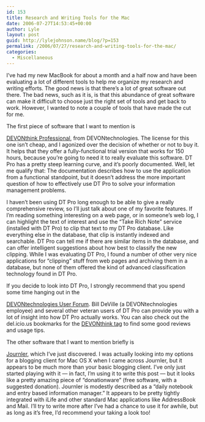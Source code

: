 ```yaml
---
id: 153
title: Research and Writing Tools for the Mac
date: 2006-07-27T14:53:45+00:00
author: Lyle
layout: post
guid: http://lylejohnson.name/blog/?p=153
permalink: /2006/07/27/research-and-writing-tools-for-the-mac/
categories:
  - Miscellaneous
---
```

I&#8217;ve had my new MacBook for about a month and a half now and have been evaluating a lot of different tools to help me organize my research and writing efforts. The good news is that there&#8217;s a lot of great software out there. The bad news, such as it is, is that this abundance of great software can make it difficult to choose just the right set of tools and get back to work. However, I wanted to note a couple of tools that have made the cut for me.

The first piece of software that I want to mention is 

[DEVONthink Professional](http://www.devon-technologies.com/products/devonthink/index.html), from DEVONtechnologies. The license for this one isn&#8217;t cheap, and I agonized over the decision of whether or not to buy it. It helps that they offer a fully-functional trial version that works for 150 hours, because you&#8217;re going to need it to really evaluate this software. DT Pro has a pretty steep learning curve, and it&#8217;s poorly documented. Well, let me qualify that: The documentation describes how to use the application from a functional standpoint, but it doesn&#8217;t address the more important question of how to effectively use DT Pro to solve your information management problems.

I haven&#8217;t been using DT Pro long enough to be able to give a really comprehensive review, so I&#8217;ll just talk about one of my favorite features. If I&#8217;m reading something interesting on a web page, or in someone&#8217;s web log, I can highlight the text of interest and use the &#8220;Take Rich Note&#8221; service (installed with DT Pro) to clip that text to my DT Pro database. Like everything else in the database, that clip is instantly indexed and searchable. DT Pro can tell me if there are similar items in the database, and can offer intelligent suggestions about how best to classify the new clipping. While I was evaluating DT Pro, I found a number of other very nice applications for &#8220;clipping&#8221; stuff from web pages and archiving them in a database, but none of them offered the kind of advanced classification technology found in DT Pro.

If you decide to look into DT Pro, I strongly recommend that you spend some time hanging out in the 

[DEVONtechnologies User Forum](http://www.devon-technologies.com/phpBB2/). Bill DeVille (a DEVONtechnologies employee) and several other veteran users of DT Pro can provide you with a lot of insight into how DT Pro actually works. You can also check out the del.icio.us bookmarks for the [DEVONthink tag](http://del.icio.us/tag/DEVONthink) to find some good reviews and usage tips.

The other software that I want to mention briefly is 

[Journler](http://journler.phildow.net/), which I&#8217;ve just discovered. I was actually looking into my options for a blogging client for Mac OS X when I came across Journler, but it appears to be much more than your basic blogging client. I&#8217;ve only just started playing with it &#8212; in fact, I&#8217;m using it to write this post &#8212; but it looks like a pretty amazing piece of &#8220;donationware&#8221; (free software, with a suggested donation). Journler is modestly described as a &#8220;daily notebook and entry based information manager.&#8221; It appears to be pretty tightly integrated with iLife and other standard Mac applications like AddressBook and Mail. I&#8217;ll try to write more after I&#8217;ve had a chance to use it for awhile, but as long as it&#8217;s free, I&#8217;d recommend your taking a look too!